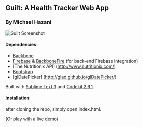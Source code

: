 ## Guilt: A Health Tracker Web App

### By Michael Hazani

![](https://raw.githubusercontent.com/MichaelHazani/udacity-p5-2/master/assets/guilt.png "Guilt Screenshot")

#### Dependencies:

* [Backbone](http://backbonejs.org)
* [Firebase](https://www.firebase.com/) & [BackboneFire](https://www.firebase.com/docs/web/libraries/backbone/quickstart.html) (for back-end Firebase integration)
* [The Nutritionix API] (http://www.nutritionix.com/)
* [Bootstrap](http://getbootstrap.com/)
* [glDatePicker] (http://glad.github.io/glDatePicker/)


Built with [Sublime Text 3](http://www.sublimetext.com/3) and [Codekit 2.6.1](https://incident57.com/codekit/).

#### Installation:
after cloning the repo, simply open index.html.

(Or play with a [live demo](http://guilt.michaelhazani.com/))
